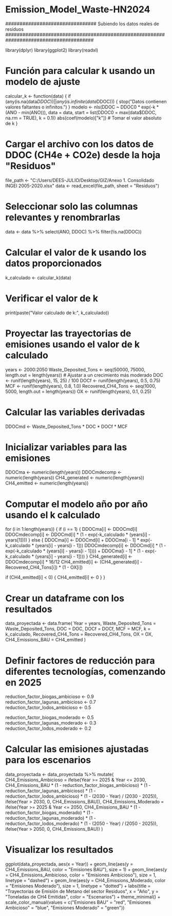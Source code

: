 # Emission_Model_Waste-HN2024

################################ Subiendo los datos reales de residuos #######################################################################################

library(dplyr)
library(ggplot2)
library(readxl)

# Función para calcular k usando un modelo de ajuste
calcular_k <- function(data) {
  if (any(is.na(data$DDOC)) || any(is.infinite(data$DDOC))) {
    stop("Datos contienen valores faltantes o infinitos.")
  }
  modelo <- nls(DDOC ~ DDOC0 * exp(-k * (ANO - min(ANO))), data = data, start = list(DDOC0 = max(data$DDOC, na.rm = TRUE), k = 0.1))
  abs(coef(modelo)["k"])  # Tomar el valor absoluto de k
}

# Cargar el archivo con los datos de DDOC (CH4e + CO2e) desde la hoja "Residuos"
file_path <- "C:/Users/DEES-JULIO/Desktop/GIZ/Anexo 1. Consolidado INGEI 2005-2020.xlsx"
data <- read_excel(file_path, sheet = "Residuos")

# Seleccionar solo las columnas relevantes y renombrarlas
data <- data %>%
  select(ANO, DDOC) %>%
  filter(!is.na(DDOC))

# Calcular el valor de k usando los datos proporcionados
k_calculado <- calcular_k(data)

# Verificar el valor de k
print(paste("Valor calculado de k:", k_calculado))

# Proyectar las trayectorias de emisiones usando el valor de k calculado
years <- 2000:2050
Waste_Deposited_Tons <- seq(50000, 75000, length.out = length(years))  # Ajustar a un crecimiento más moderado
DOC <- runif(length(years), 15, 25) / 100
DOCf <- runif(length(years), 0.5, 0.75)
MCF <- runif(length(years), 0.8, 1.0)
Recovered_CH4_Tons <- seq(1000, 5000, length.out = length(years))
OX <- runif(length(years), 0.1, 0.25)

# Calcular las variables derivadas
DDOCmd <- Waste_Deposited_Tons * DOC * DOCf * MCF

# Inicializar variables para las emisiones
DDOCma <- numeric(length(years))
DDOCmdecomp <- numeric(length(years))
CH4_generated <- numeric(length(years))
CH4_emitted <- numeric(length(years))

# Computar el modelo año por año usando el k calculado
for (i in 1:length(years)) {
  if (i == 1) {
    DDOCma[i] <- DDOCmd[i]
    DDOCmdecomp[i] <- DDOCmd[i] * (1 - exp(-k_calculado * (years[i] - years[1])))
  } else {
    DDOCma[i] <- DDOCmd[i] + DDOCma[i - 1] * exp(-k_calculado * (years[i] - years[i - 1]))
    DDOCmdecomp[i] <- DDOCmd[i] * (1 - exp(-k_calculado * (years[i] - years[i - 1]))) + DDOCma[i - 1] * (1 - exp(-k_calculado * (years[i] - years[i - 1])))
  }
  CH4_generated[i] <- DDOCmdecomp[i] * 16/12
  CH4_emitted[i] <- (CH4_generated[i] - Recovered_CH4_Tons[i]) * (1 - OX[i])
  
  if (CH4_emitted[i] < 0) {
    CH4_emitted[i] <- 0
  }
}

# Crear un dataframe con los resultados
data_proyectada <- data.frame(
  Year = years,
  Waste_Deposited_Tons = Waste_Deposited_Tons,
  DOC = DOC,
  DOCf = DOCf,
  MCF = MCF,
  k = k_calculado,
  Recovered_CH4_Tons = Recovered_CH4_Tons,
  OX = OX,
  CH4_Emissions_BAU = CH4_emitted
)

# Definir factores de reducción para diferentes tecnologías, comenzando en 2025
reduction_factor_biogas_ambicioso <- 0.9
reduction_factor_lagunas_ambicioso <- 0.7
reduction_factor_lodos_ambicioso <- 0.5

reduction_factor_biogas_moderado <- 0.5
reduction_factor_lagunas_moderado <- 0.3
reduction_factor_lodos_moderado <- 0.2

# Calcular las emisiones ajustadas para los escenarios
data_proyectada <- data_proyectada %>%
  mutate(
    CH4_Emissions_Ambicioso = ifelse(Year >= 2025 & Year <= 2030, 
                                     CH4_Emissions_BAU * (1 - reduction_factor_biogas_ambicioso) * (1 - reduction_factor_lagunas_ambicioso) * (1 - reduction_factor_lodos_ambicioso) * (1 - (2030 - Year) / (2030 - 2025)), 
                                     ifelse(Year > 2030, 0, CH4_Emissions_BAU)),
    CH4_Emissions_Moderado = ifelse(Year >= 2025 & Year <= 2050, 
                                    CH4_Emissions_BAU * (1 - reduction_factor_biogas_moderado) * (1 - reduction_factor_lagunas_moderado) * (1 - reduction_factor_lodos_moderado) * (1 - (2050 - Year) / (2050 - 2025)), 
                                    ifelse(Year > 2050, 0, CH4_Emissions_BAU))
  )

# Visualizar los resultados
ggplot(data_proyectada, aes(x = Year)) +
  geom_line(aes(y = CH4_Emissions_BAU, color = "Emisiones BAU"), size = 1) +
  geom_line(aes(y = CH4_Emissions_Ambicioso, color = "Emisiones Ambicioso"), size = 1, linetype = "dashed") +
  geom_line(aes(y = CH4_Emissions_Moderado, color = "Emisiones Moderado"), size = 1, linetype = "dotted") +
  labs(title = "Trayectorias de Emisión de Metano del sector Residuos",
       x = "Año",
       y = "Toneladas de CH4 Emitidas",
       color = "Escenarios") +
  theme_minimal() +
  scale_color_manual(values = c("Emisiones BAU" = "red", 
                                "Emisiones Ambicioso" = "blue",
                                "Emisiones Moderado" = "green"))
